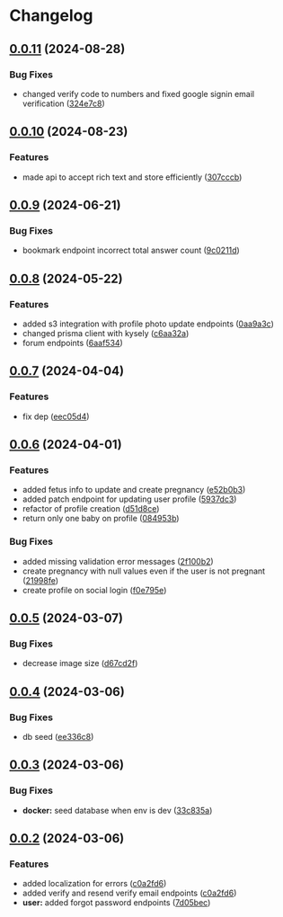 # Changelog

## [0.0.11](https://github.com/av-erencelik/biberon-api/compare/server-v0.0.10...server-v0.0.11) (2024-08-28)


### Bug Fixes

* changed verify code to numbers and fixed google signin email verification ([324e7c8](https://github.com/av-erencelik/biberon-api/commit/324e7c8edd6f37295d46679df082c86d2e9ebddf))

## [0.0.10](https://github.com/av-erencelik/biberon-api/compare/server-v0.0.9...server-v0.0.10) (2024-08-23)


### Features

* made api to accept rich text and store efficiently ([307cccb](https://github.com/av-erencelik/biberon-api/commit/307cccb4d20eab96949303b93f2a4a164f4260e9))

## [0.0.9](https://github.com/av-erencelik/biberon-api/compare/server-v0.0.8...server-v0.0.9) (2024-06-21)


### Bug Fixes

* bookmark endpoint incorrect total answer count ([9c0211d](https://github.com/av-erencelik/biberon-api/commit/9c0211dffe00ffe4e68ae306f2116cacb473f9fa))

## [0.0.8](https://github.com/av-erencelik/biberon-api/compare/server-v0.0.7...server-v0.0.8) (2024-05-22)


### Features

* added s3 integration with profile photo update endpoints ([0aa9a3c](https://github.com/av-erencelik/biberon-api/commit/0aa9a3c941e6fe61238d8cfcd9284d53bd75a30f))
* changed prisma client with kysely ([c6aa32a](https://github.com/av-erencelik/biberon-api/commit/c6aa32a85854661100aa3166463eb61ffffe574d))
* forum endpoints ([6aaf534](https://github.com/av-erencelik/biberon-api/commit/6aaf5347caedec875a2ee7ead712da22c7e35a74))

## [0.0.7](https://github.com/av-erencelik/biberon-api/compare/server-v0.0.6...server-v0.0.7) (2024-04-04)


### Features

* fix dep ([eec05d4](https://github.com/av-erencelik/biberon-api/commit/eec05d48919dd97a8df92a7598cc4a5174c180c2))

## [0.0.6](https://github.com/av-erencelik/biberon-api/compare/server-v0.0.5...server-v0.0.6) (2024-04-01)


### Features

* added fetus info to update and create pregnancy ([e52b0b3](https://github.com/av-erencelik/biberon-api/commit/e52b0b36e8b4aa79a05769fdb1cf587d5feb35b3))
* added patch endpoint for updating user profile ([5937dc3](https://github.com/av-erencelik/biberon-api/commit/5937dc3ce1c0c127a171b9abbab20ed7873052dc))
* refactor of profile creation ([d51d8ce](https://github.com/av-erencelik/biberon-api/commit/d51d8cea8db453d1bcc48f3803177c62ac7bf5c3))
* return only one baby on profile ([084953b](https://github.com/av-erencelik/biberon-api/commit/084953b78cc3c8e8e673bd6509f02736c5552522))


### Bug Fixes

* added missing validation error messages ([2f100b2](https://github.com/av-erencelik/biberon-api/commit/2f100b2a4a2e663a7be7e32d3f418a2cf0b4da29))
* create pregnancy with null values even if the user is not pregnant ([21998fe](https://github.com/av-erencelik/biberon-api/commit/21998fe808084c95c0a2e47f1bd4cd5f172327b9))
* create profile on social login ([f0e795e](https://github.com/av-erencelik/biberon-api/commit/f0e795e986b5c88686450cab1909a24521484497))

## [0.0.5](https://github.com/av-erencelik/biberon-api/compare/server-v0.0.4...server-v0.0.5) (2024-03-07)


### Bug Fixes

* decrease image size ([d67cd2f](https://github.com/av-erencelik/biberon-api/commit/d67cd2fbfe6fff0e7d1dd514c91117d52f72bdb3))

## [0.0.4](https://github.com/av-erencelik/biberon-api/compare/server-v0.0.3...server-v0.0.4) (2024-03-06)


### Bug Fixes

* db seed ([ee336c8](https://github.com/av-erencelik/biberon-api/commit/ee336c8648e3073dcd0a12fe3782e1f5d3215a97))

## [0.0.3](https://github.com/av-erencelik/biberon-api/compare/server-v0.0.2...server-v0.0.3) (2024-03-06)


### Bug Fixes

* **docker:** seed database when env is dev ([33c835a](https://github.com/av-erencelik/biberon-api/commit/33c835a2f05727d2bb9e4f7e6eeb14f142933261))

## [0.0.2](https://github.com/av-erencelik/biberon-api/compare/server-v0.0.1...server-v0.0.2) (2024-03-06)


### Features

* added localization for errors ([c0a2fd6](https://github.com/av-erencelik/biberon-api/commit/c0a2fd67167ad840943bd016641ee34947292b6a))
* added verify and resend verify email endpoints ([c0a2fd6](https://github.com/av-erencelik/biberon-api/commit/c0a2fd67167ad840943bd016641ee34947292b6a))
* **user:** added forgot password endpoints ([7d05bec](https://github.com/av-erencelik/biberon-api/commit/7d05bec2e63075cc8705a0cec75c9bb50eaa5df6))
